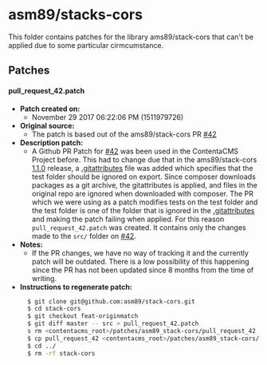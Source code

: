 # asm89/stacks-cors

This folder contains patches for the library ams89/stack-cors that can't be applied due to some particular cirmcumstance.

## Patches

#### pull_request_42.patch
  - **Patch created on:**
    - November 29 2017 06:22:06 PM (1511979726)
  - **Original source:**
    - The patch is based out of the ams89/stack-cors PR [#42](https://github.com/asm89/stack-cors/pull/42)
  - **Description patch:**
    - A Github PR Patch for [#42](https://github.com/asm89/stack-cors/pull/42) was been used in the ContentaCMS Project before. This had to change due that in the ams89/stack-cors [1.1.0](https://github.com/asm89/stack-cors/tree/1.1.0) release, a [.gitattributes](https://github.com/asm89/stack-cors/blob/1.1.0/.gitattributes) file was added which specifies that the test folder should be ignored on export. Since composer downloads packages as a git archive, the gitattributes is applied, and files in the original repo are ignored when downloaded with composer. The PR which we were using as a patch modifies tests on the test folder and the test folder is one of the folder that is ignored in the [.gitattributes](https://github.com/asm89/stack-cors/blob/1.1.0/.gitattributes) and making the patch failing when applied. For this reason `pull_request_42.patch` was created. It contains only the changes made to the `src/` folder on [#42](https://github.com/asm89/stack-cors/pull/42).
  - **Notes:**
      - If the PR changes, we have no way of tracking it and the currently patch will be outdated. There is a low possibility of this happening since the PR has not been updated since 8 months from the time of writing.
  - **Instructions to regenerate patch:**
    ```bash
      $ git clone git@github.com:asm89/stack-cors.git
      $ cd stack-cors
      $ git checkout feat-originmatch
      $ git diff master -- src > pull_request_42.patch
      s rm <contentacms_root>/patches/asm89_stack-cors/pull_request_42
      $ cp pull_request_42 <contentacms_root>/patches/asm89_stack-cors/
      $ cd ../
      $ rm -rf stack-cors
    ```
